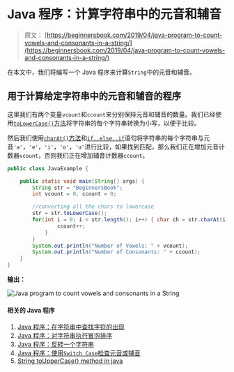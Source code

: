 # Java 程序：计算字符串中的元音和辅音

> 原文： [https://beginnersbook.com/2019/04/java-program-to-count-vowels-and-consonants-in-a-string/](https://beginnersbook.com/2019/04/java-program-to-count-vowels-and-consonants-in-a-string/)

在本文中，我们将编写一个 Java 程序来计算`String`中的元音和辅音。

## 用于计算给定字符串中的元音和辅音的程序

这里我们有两个变量`vcount`和`ccount`来分别保持元音和辅音的数量。我们已经使用[`toLowerCase()`方法](https://beginnersbook.com/2013/12/java-string-tolowercase-method-example/)将字符串的每个字符串转换为小写，以便于比较。

然后我们使用[`charAt()`方法](https://beginnersbook.com/2013/12/java-string-charat-method-example/)和[`if..else..if`](https://beginnersbook.com/2017/08/if-else-statement-in-java/)语句将字符串的每个字符串与元音`'a'`，`'e'`，`'i'`，`'o'`，`'u'`进行比较，如果找到匹配，那么我们正在增加元音计数器`vcount`，否则我们正在增加辅音计数器`ccount`。

```java
public class JavaExample {

    public static void main(String[] args) {
        String str = "BeginnersBook";
        int vcount = 0, ccount = 0;

        //converting all the chars to lowercase
        str = str.toLowerCase();
        for(int i = 0; i < str.length(); i++) { char ch = str.charAt(i); if(ch == 'a' || ch == 'e' || ch == 'i' || ch == 'o' || ch == 'u') { vcount++; } else if((ch >= 'a'&& ch <= 'z')) {
                ccount++;
            }
        }
        System.out.println("Number of Vowels: " + vcount);
        System.out.println("Number of Consonants: " + ccount);
    }
}
```

**输出：**

![Java program to count vowels and consonants in a String](img/9598c636b30c1cfb43b5dc18cfb1fb3d.jpg)

#### 相关的 Java 程序

1.  [Java 程序：在字符串中查找字符的出现](https://beginnersbook.com/2019/04/java-program-to-find-the-occurrence-of-a-character-in-a-string/)
2.  [Java 程序：对字符串执行冒泡排序](https://beginnersbook.com/2019/04/java-program-to-perform-bubble-sort-on-strings/)
3.  [Java 程序：反转一个字符串](https://beginnersbook.com/2017/09/java-program-to-reverse-a-string-using-recursion/)
4.  [Java 程序：使用`Switch Case`检查元音或辅音](https://beginnersbook.com/2017/09/java-program-to-check-vowel-and-consonant-using-switch-case/)
5.  [String toUpperCase() method in java](https://www.flowerbrackets.com/string-touppercase-method-java/)
